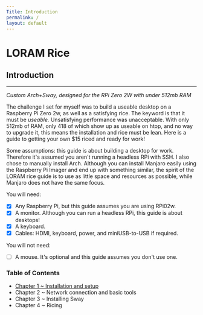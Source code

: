 ```yaml
---
Title: Introduction
permalink: /
layout: default
---
```


# LORAM Rice

## Introduction
---
*Custom Arch+Sway, designed for the RPi Zero 2W with under 512mb RAM*

The challenge I set for myself was to build a useable desktop on a 
Raspberry Pi Zero 2w, as well as a satisfying rice. The keyword is 
that it must be *useable.* Unsatisfying performance was unacceptable. 
With only 512mb of RAM, only 418 of which show up as useable on htop, 
and no way to upgrade it, this means the installation and rice must be
lean. Here is a guide to getting your own $15 riced and ready for work!

Some assumptions: this guide is about building a desktop for work. Therefore
it's assumed you aren't running a headless RPi with SSH. I also chose to 
manually install Arch. Although you can install Manjaro easily using the 
Raspberry Pi Imager and end up with something similar, the spirit of the 
LORAM rice guide is to use as little space and resources as possible, while 
Manjaro does not have the same focus.

You will need:

- [x] Any Raspberry Pi, but this guide assumes you are using RPi02w.
- [x] A monitor. Although you can run a headless RPi, this guide is about desktops!
- [x] A keyboard.
- [x] Cables: HDMI, keyboard, power, and miniUSB-to-USB if required.

You will not need:

- [ ] A mouse. It's optional and this guide assumes you don't use one.

### Table of Contents

* [Chapter 1 ~ Installation and setup](./install.md)
* Chapter 2 ~ Network connection and basic tools
* Chapter 3 ~ Installing Sway
* Chapter 4 ~ Ricing

